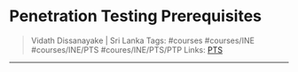 # Penetration Testing Prerequisites

> Vidath Dissanayake | Sri Lanka
> Tags: #courses #courses/INE #courses/INE/PTS #coures/INE/PTS/PTP
> Links: [PTS](../PTS.md)

---